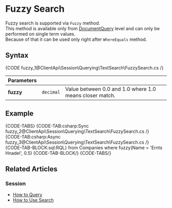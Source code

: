 # Fuzzy Search

Fuzzy search is supported via `Fuzzy` method.   
This method is available only from [DocumentQuery](../../../../client-api/session/querying/document-query/what-is-document-query) level and can only be performed on single term values.  
Because of that it can be used only right after `WhereEquals` method.

## Syntax

{CODE fuzzy_1@ClientApi\Session\Querying\TextSearch\FuzzySearch.cs /}

| Parameters | | |
| ------------- | ------------- | ----- |
| **fuzzy** | `decimal` | Value between 0.0 and 1.0 where 1.0 means closer match. |

## Example

{CODE-TABS}
{CODE-TAB:csharp:Sync fuzzy_2@ClientApi\Session\Querying\TextSearch\FuzzySearch.cs /}
{CODE-TAB:csharp:Async fuzzy_3@ClientApi\Session\Querying\TextSearch\FuzzySearch.cs /}
{CODE-TAB-BLOCK:sql:RQL}
from Companies
where fuzzy(Name = 'Ernts Hnadel', 0.5)
{CODE-TAB-BLOCK/}
{CODE-TABS/}

## Related Articles

### Session

- [How to Query](../../../../client-api/session/querying/how-to-query)
- [How to Use Search](../../../../client-api/session/querying/how-to-use-search)

